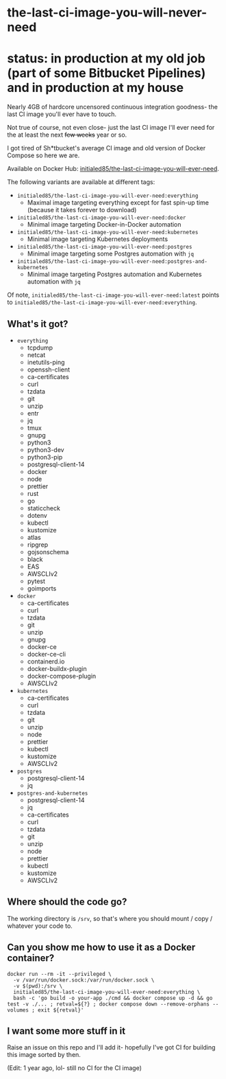 # the-last-ci-image-you-will-never-need

# status: in production at my old job (part of some Bitbucket Pipelines) and in production at my house

Nearly 4GB of hardcore uncensored continuous integration goodness- the last CI image you'll ever have to touch.

Not true of course, not even close- just the last CI image I'll ever need for the at least the next ~~few weeks~~ year
or so.

I got tired of Sh\*tbucket's average CI image and old version of Docker Compose so here we are.

Available on Docker Hub:
[initialed85/the-last-ci-image-you-will-ever-need](https://hub.docker.com/r/initialed85/the-last-ci-image-you-will-ever-need).

The following variants are available at different tags:

- `initialed85/the-last-ci-image-you-will-ever-need:everything`
  - Maximal image targeting everything except for fast spin-up time (because it takes forever to download)
- `initialed85/the-last-ci-image-you-will-ever-need:docker`
  - Minimal image targeting Docker-in-Docker automation
- `initialed85/the-last-ci-image-you-will-ever-need:kubernetes`
  - Minimal image targeting Kubernetes deployments
- `initialed85/the-last-ci-image-you-will-ever-need:postgres`
  - Minimal image targeting some Postgres automation with `jq`
- `initialed85/the-last-ci-image-you-will-ever-need:postgres-and-kubernetes`
  - Minimal image targeting Postgres automation and Kubernetes automation with `jq`

Of note, `initialed85/the-last-ci-image-you-will-ever-need:latest` points to
`initialed85/the-last-ci-image-you-will-ever-need:everything`.

## What's it got?

- `everything`
  - tcpdump
  - netcat
  - inetutils-ping
  - openssh-client
  - ca-certificates
  - curl
  - tzdata
  - git
  - unzip
  - entr
  - jq
  - tmux
  - gnupg
  - python3
  - python3-dev
  - python3-pip
  - postgresql-client-14
  - docker
  - node
  - prettier
  - rust
  - go
  - staticcheck
  - dotenv
  - kubectl
  - kustomize
  - atlas
  - ripgrep
  - gojsonschema
  - black
  - EAS
  - AWSCLIv2
  - pytest
  - goimports
- `docker`
  - ca-certificates
  - curl
  - tzdata
  - git
  - unzip
  - gnupg
  - docker-ce
  - docker-ce-cli
  - containerd.io
  - docker-buildx-plugin
  - docker-compose-plugin
  - AWSCLIv2
- `kubernetes`
  - ca-certificates
  - curl
  - tzdata
  - git
  - unzip
  - node
  - prettier
  - kubectl
  - kustomize
  - AWSCLIv2
- `postgres`
  - postgresql-client-14
  - jq
- `postgres-and-kubernetes`
  - postgresql-client-14
  - jq
  - ca-certificates
  - curl
  - tzdata
  - git
  - unzip
  - node
  - prettier
  - kubectl
  - kustomize
  - AWSCLIv2

## Where should the code go?

The working directory is `/srv`, so that's where you should mount / copy / whatever your code to.

## Can you show me how to use it as a Docker container?

```shell
docker run --rm -it --privileged \
  -v /var/run/docker.sock:/var/run/docker.sock \
  -v $(pwd):/srv \
  initialed85/the-last-ci-image-you-will-ever-need:everything \
  bash -c 'go build -o your-app ./cmd && docker compose up -d && go test -v ./... ; retval=${?} ; docker compose down --remove-orphans --volumes ; exit ${retval}'
```

## I want some more stuff in it

Raise an issue on this repo and I'll add it- hopefully I've got CI for building this image sorted by then.

(Edit: 1 year ago, lol- still no CI for the CI image)
